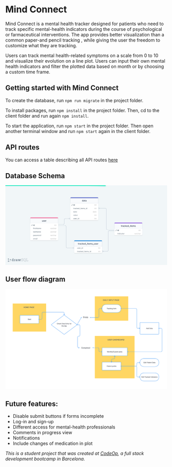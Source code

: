# Mind Connect
Mind Connect is a mental health tracker designed for patients who need to track specific mental-health indicators during the course of psychological or farmaceutical interventions. The app provides better visualization than a common paper-and pencil tracking , while giving the user the freedom to customize what they are tracking. 

Users can track mental health-related symptoms on a scale from 0 to 10 and visualize their evolution on a line plot.
Users can input their own mental health indicators and filter the plotted data based on month or by choosing a custom time frame.


## Getting started with Mind Connect
To create the database, run `npm run migrate` in the project folder. 

To install packages, run `npm install` in the project folder. Then, cd to the client folder and run again `npm install`.

To start the application, run `npm start` in the project folder. Then open another terminal window and run `npm start` again in the client folder.

## API routes
You can access a table describing all API routes [here](https://docs.google.com/document/d/1O1U_3h51VFvR2mhPNw2iAyywcwley3MX2vSJr88UJQ0/edit?usp=sharing)

## Database Schema
![alt text](./Database_Schema.png "Database schema")


## User flow diagram
![alt text](./User_Flow.png "User ")


## Future features:
- Disable submit buttons if forms incomplete
- Log-in and sign-up 
- Different access for mental-health professionals
- Comments in progress view
- Notifications
- Include changes of medication in plot


_This is a student project that was created at [CodeOp](http://codeop.tech), a full stack development bootcamp in Barcelona._